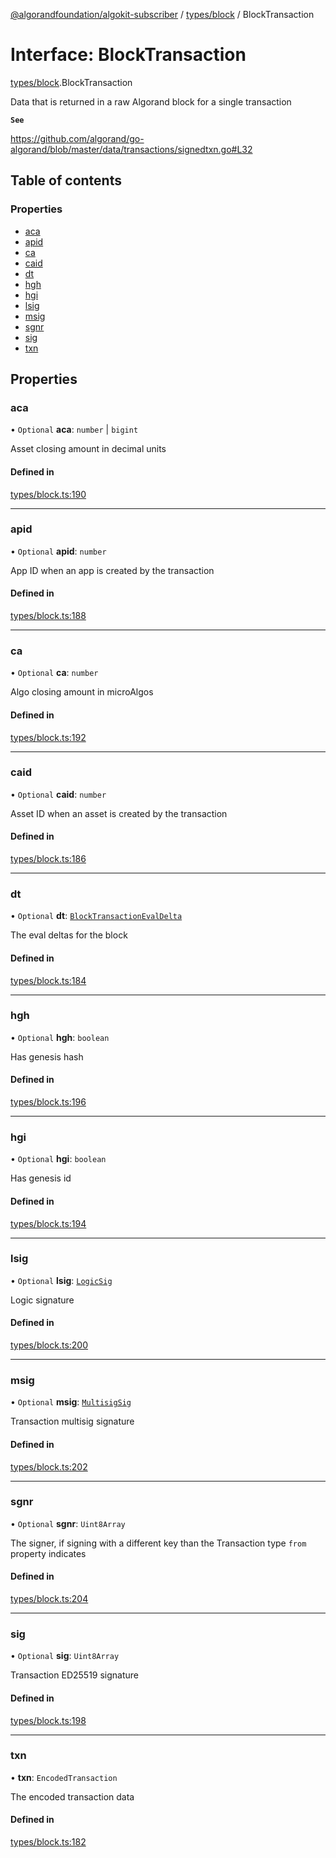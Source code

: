 [@algorandfoundation/algokit-subscriber](../README.md) / [types/block](../modules/types_block.md) / BlockTransaction

# Interface: BlockTransaction

[types/block](../modules/types_block.md).BlockTransaction

Data that is returned in a raw Algorand block for a single transaction

**`See`**

https://github.com/algorand/go-algorand/blob/master/data/transactions/signedtxn.go#L32

## Table of contents

### Properties

- [aca](types_block.BlockTransaction.md#aca)
- [apid](types_block.BlockTransaction.md#apid)
- [ca](types_block.BlockTransaction.md#ca)
- [caid](types_block.BlockTransaction.md#caid)
- [dt](types_block.BlockTransaction.md#dt)
- [hgh](types_block.BlockTransaction.md#hgh)
- [hgi](types_block.BlockTransaction.md#hgi)
- [lsig](types_block.BlockTransaction.md#lsig)
- [msig](types_block.BlockTransaction.md#msig)
- [sgnr](types_block.BlockTransaction.md#sgnr)
- [sig](types_block.BlockTransaction.md#sig)
- [txn](types_block.BlockTransaction.md#txn)

## Properties

### aca

• `Optional` **aca**: `number` \| `bigint`

Asset closing amount in decimal units

#### Defined in

[types/block.ts:190](https://github.com/algorandfoundation/algokit-subscriber-ts/blob/main/src/types/block.ts#L190)

___

### apid

• `Optional` **apid**: `number`

App ID when an app is created by the transaction

#### Defined in

[types/block.ts:188](https://github.com/algorandfoundation/algokit-subscriber-ts/blob/main/src/types/block.ts#L188)

___

### ca

• `Optional` **ca**: `number`

Algo closing amount in microAlgos

#### Defined in

[types/block.ts:192](https://github.com/algorandfoundation/algokit-subscriber-ts/blob/main/src/types/block.ts#L192)

___

### caid

• `Optional` **caid**: `number`

Asset ID when an asset is created by the transaction

#### Defined in

[types/block.ts:186](https://github.com/algorandfoundation/algokit-subscriber-ts/blob/main/src/types/block.ts#L186)

___

### dt

• `Optional` **dt**: [`BlockTransactionEvalDelta`](types_block.BlockTransactionEvalDelta.md)

The eval deltas for the block

#### Defined in

[types/block.ts:184](https://github.com/algorandfoundation/algokit-subscriber-ts/blob/main/src/types/block.ts#L184)

___

### hgh

• `Optional` **hgh**: `boolean`

Has genesis hash

#### Defined in

[types/block.ts:196](https://github.com/algorandfoundation/algokit-subscriber-ts/blob/main/src/types/block.ts#L196)

___

### hgi

• `Optional` **hgi**: `boolean`

Has genesis id

#### Defined in

[types/block.ts:194](https://github.com/algorandfoundation/algokit-subscriber-ts/blob/main/src/types/block.ts#L194)

___

### lsig

• `Optional` **lsig**: [`LogicSig`](types_block.LogicSig.md)

Logic signature

#### Defined in

[types/block.ts:200](https://github.com/algorandfoundation/algokit-subscriber-ts/blob/main/src/types/block.ts#L200)

___

### msig

• `Optional` **msig**: [`MultisigSig`](types_block.MultisigSig.md)

Transaction multisig signature

#### Defined in

[types/block.ts:202](https://github.com/algorandfoundation/algokit-subscriber-ts/blob/main/src/types/block.ts#L202)

___

### sgnr

• `Optional` **sgnr**: `Uint8Array`

The signer, if signing with a different key than the Transaction type `from` property indicates

#### Defined in

[types/block.ts:204](https://github.com/algorandfoundation/algokit-subscriber-ts/blob/main/src/types/block.ts#L204)

___

### sig

• `Optional` **sig**: `Uint8Array`

Transaction ED25519 signature

#### Defined in

[types/block.ts:198](https://github.com/algorandfoundation/algokit-subscriber-ts/blob/main/src/types/block.ts#L198)

___

### txn

• **txn**: `EncodedTransaction`

The encoded transaction data

#### Defined in

[types/block.ts:182](https://github.com/algorandfoundation/algokit-subscriber-ts/blob/main/src/types/block.ts#L182)
